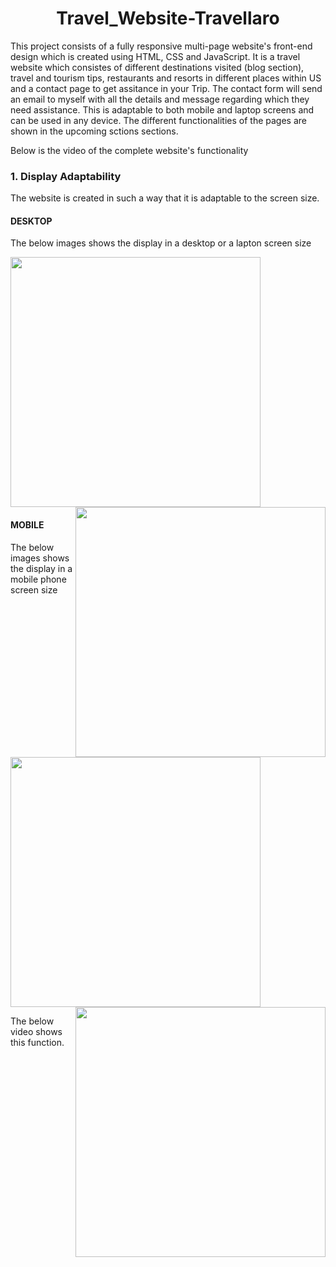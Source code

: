 <h1 align="center">Travel_Website-Travellaro</h1>
This project consists of a fully responsive multi-page website's front-end design which is created using HTML, CSS and JavaScript. It is a travel website which consistes of different destinations visited (blog section), travel and tourism tips, restaurants and resorts in different places within US and a contact page to get assitance in your Trip. The contact form will send an email to myself with all the details and message regarding which they need assistance. This is adaptable to both mobile and laptop screens and can be used in any device. The different functionalities of the pages are shown in the upcoming sctions sections.

Below is the video of the complete website's functionality

### 1. Display Adaptability

The website is created in such a way that it is adaptable to the screen size.

#### DESKTOP
The below images shows the display in a desktop or a lapton screen size
<p float="left">
     <img src="https://github.com/AshiniAnantharaman/Travel_Website-Travellaro/blob/main/Git_images/Desktop-pic1.png" width = "400px"/>
     <img src="https://github.com/AshiniAnantharaman/Travel_Website-Travellaro/blob/main/Git_images/desktop-pic2.png" width = "400px" align="right"/>
</p>

#### MOBILE
The below images shows the display in a mobile phone screen size
<p float="left">
     <img src="https://github.com/AshiniAnantharaman/Travel_Website-Travellaro/blob/main/Git_images/mobile-pic1.png" width = "400px"/>
     <img src="https://github.com/AshiniAnantharaman/Travel_Website-Travellaro/blob/main/Git_images/mobile-pic2.png" width = "400px" align="right"/>
</p>

The below video shows this function.

